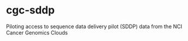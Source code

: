 # cgc-sddp
Piloting access to sequence data delivery pilot (SDDP) data from the NCI Cancer Genomics Clouds
